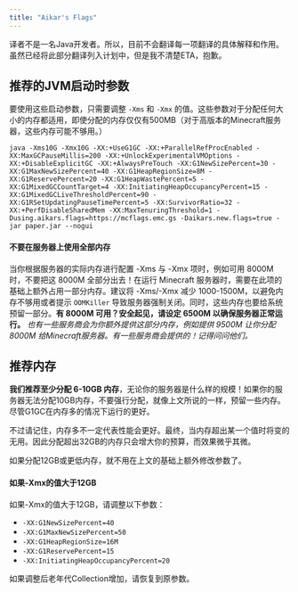 ```yaml
---
title: "Aikar's Flags"
---
```


译者不是一名Java开发者。所以，目前不会翻译每一项翻译的具体解释和作用。    
虽然已经将此部分翻译列入计划中，但是我不清楚ETA，抱歉。    


## 推荐的JVM启动时参数
要使用这些启动参数，只需要调整 `-Xms` 和 `-Xmx` 的值。这些参数对于分配任何大小的内存都适用，即使分配的内存仅仅有500MB（对于高版本的Minecraft服务器，这些内存可能不够用。）    
```
java -Xms10G -Xmx10G -XX:+UseG1GC -XX:+ParallelRefProcEnabled -XX:MaxGCPauseMillis=200 -XX:+UnlockExperimentalVMOptions -XX:+DisableExplicitGC -XX:+AlwaysPreTouch -XX:G1NewSizePercent=30 -XX:G1MaxNewSizePercent=40 -XX:G1HeapRegionSize=8M -XX:G1ReservePercent=20 -XX:G1HeapWastePercent=5 -XX:G1MixedGCCountTarget=4 -XX:InitiatingHeapOccupancyPercent=15 -XX:G1MixedGCLiveThresholdPercent=90 -XX:G1RSetUpdatingPauseTimePercent=5 -XX:SurvivorRatio=32 -XX:+PerfDisableSharedMem -XX:MaxTenuringThreshold=1 -Dusing.aikars.flags=https://mcflags.emc.gs -Daikars.new.flags=true -jar paper.jar --nogui
```
#### 不要在服务器上使用全部内存
当你根据服务器的实际内存进行配置 -Xms 与 -Xmx 项时，例如可用 8000M 时，不要把这 8000M 全部分出去！在运行 Minecraft 服务器时，需要在此项的基础上额外占用一部分内存。建议将 -Xms/-Xmx 减少 1000-1500M，以避免内存不够用或者提示 `OOMKiller` 导致服务器强制关闭。同时，这些内存也要给系统预留一部分。**有 8000M 可用？安全起见，请设定 6500M 以确保服务器正常运行。**
*也有一些服务商会为你额外提供这部分内存，例如提供 9500M 让你分配 8000M 给Minecraft服务器。有一些服务商会提供的！记得问问他们。*  

## 推荐内存
**我们推荐至少分配 6-10GB 内存**，无论你的服务器是什么样的规模！如果你的服务器无法分配10GB内存，不要强行分配，就像上文所说的一样，预留一些内存。尽管G1GC在内存多的情况下运行的更好。  
  
不过请记住，内存多不一定代表性能会更好。最终，当内存超出某一个值时将变的无用。因此分配超出32GB的内存只会增大你的预算，而效果微乎其微。  

如果分配12GB或更低内存，就不用在上文的基础上额外修改参数了。  

#### 如果-Xmx的值大于12GB
如果-Xmx的值大于12GB，请调整以下参数：
-   `-XX:G1NewSizePercent=40`
-   `-XX:G1MaxNewSizePercent=50`
-   `-XX:G1HeapRegionSize=16M`
-   `-XX:G1ReservePercent=15`
-   `-XX:InitiatingHeapOccupancyPercent=20`

如果调整后老年代Collection增加，请恢复到原参数。

